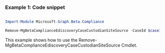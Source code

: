 ### Example 1: Code snippet

```powershell

Import-Module Microsoft.Graph.Beta.Compliance

Remove-MgBetaComplianceEdiscoveryCaseCustodianSiteSource -CaseId $caseId -CustodianId $custodianId -SiteSourceId $siteSourceId

```
This example shows how to use the Remove-MgBetaComplianceEdiscoveryCaseCustodianSiteSource Cmdlet.

